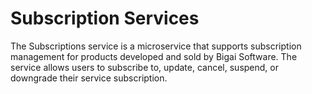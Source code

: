 # Subscription Services

The Subscriptions service is a microservice that supports subscription management for products developed and sold by Bigai Software. The service allows users to subscribe to, update, cancel, suspend, or downgrade their service subscription.
